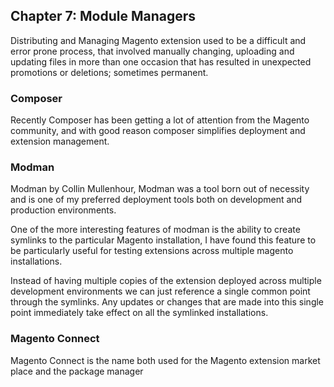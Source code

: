 Chapter 7: Module Managers
---------------

Distributing and Managing Magento extension used to be a difficult and error prone process, that 
involved manually changing, uploading and updating files in more than one occasion that has resulted 
in unexpected promotions or deletions; sometimes permanent.

### Composer

Recently Composer has been getting a lot of attention from the Magento community, and with good reason
composer simplifies deployment and extension management. 

### Modman

Modman by Collin Mullenhour, Modman was a tool born out of necessity and is one of my preferred deployment
tools both on development and production environments.

One of the more interesting features of modman is the ability to create symlinks to the particular 
Magento installation, I have found this feature to be particularly useful for testing extensions across 
multiple magento installations. 

Instead of having multiple copies of the extension deployed across multiple development environments we 
can  just reference a single common point through the symlinks. Any updates or changes that are made into 
this single point immediately take effect on all the symlinked installations.


### Magento Connect

Magento Connect is the name both used for the Magento extension market place and the package manager 
